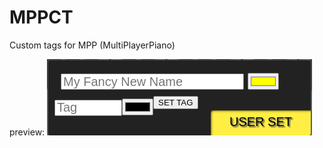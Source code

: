 # MPPCT
Custom tags for MPP (MultiPlayerPiano)

preview: ![preview](https://github.com/Hyye123/MPPCT/raw/main/image.png)
